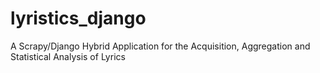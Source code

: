 # lyristics_django
A Scrapy/Django Hybrid Application for the Acquisition, Aggregation and Statistical Analysis of Lyrics
